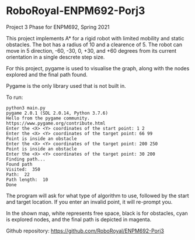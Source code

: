# RoboRoyal-ENPM692-Porj3

Project 3 Phase for ENPM692, Spring 2021

This project implements A* for a rigid robot with limited mobility and static obstacles.
The bot has a radius of 10 and a clearence of 5.
The robot can move in 5 direction, -60, -30, 0, +30, and +60 degrees from its current orientation in a single descrete step size. 

For this project, pygame is used to visualise the graph, along with the nodes explored and the final path found.

Pygame is the only library used that is not built in.

To run:
```
python3 main.py
pygame 2.0.1 (SDL 2.0.14, Python 3.7.6)
Hello from the pygame community. https://www.pygame.org/contribute.html
Enter the <X> <Y> coordinates of the start point: 1 2 
Enter the <X> <Y> coordinates of the target point: 66 99
Point is inside an obstacle
Enter the <X> <Y> coordinates of the target point: 200 250
Point is inside an obstacle
Enter the <X> <Y> coordinates of the target point: 30 200
Finding path...
Found path
Visited:  350
Path:  22
Path length:  10
Done
```
The program will ask for what type of algorithm to use, followed by the start and target location. If you enter an invalid point, it will re-prompt you.

In the shown map, white represents free space, black is for obstacles, cyan is explored nodes, and the final path is depicted in magenta.


Github repository: https://github.com/RoboRoyal/ENPM692-Porj3

